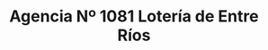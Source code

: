 ---
title: "Agencia Nº 1081 Lotería de Entre Ríos"
url: /concordia/agencia-no-1081-loteria-de-entre-rios/
shop: Lotterie
---